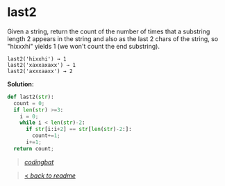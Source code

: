 # last2

Given a string, return the count of the number of times that a substring length 2 appears in the string and also as the last 2 chars of the string, so "hixxxhi" yields 1 (we won't count the end substring).

```
last2('hixxhi') → 1
last2('xaxxaxaxx') → 1
last2('axxxaaxx') → 2
```

**Solution:**

```python
def last2(str):
  count = 0;
  if len(str) >=3:
    i = 0;
    while i < len(str)-2:
      if str[i:i+2] == str[len(str)-2:]:
        count+=1;
      i+=1;
  return count;
```

> _[codingbat](https://codingbat.com/prob/p145834)_

> [< _back to readme_](/README.md)